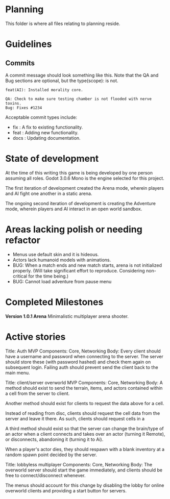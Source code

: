 # Planning

This folder is where all files relating to planning reside.

# Guidelines

## Commits

A commit message should look something like this. Note that the QA and Bug
sections are optional, but the type(scope): is not.

``` 
feat(AI): Installed morality core.

QA: Check to make sure testing chamber is not flooded with nerve toxins.
Bug: Fixes #1234
```

Acceptable commit types include:
- fix : A fix to existing functionality.
- feat : Adding new functionality.
- docs : Updating documentation.

# State of development

At the time of this writing this game is being developed by
one person assuming all roles. Godot 3.0.6 Mono is the engine selected 
for this project.

The first iteration of development created the Arena mode, wherein players and
AI fight one another in a static arena.

The ongoing second iteration of development is creating the Adventure mode, 
wherein players and AI interact in an open world sandbox.

# Areas lacking polish or needing refactor
- Menus use default skin and it is hideous.
- Actors lack humanoid models with animations.
- BUG: When a match ends and new match starts, arena is not initialized properly. (Will take significant effort to reproduce. Considering non-critical for the time being.)
- BUG: Cannot load adventure from pause menu

# Completed Milestones

**Version 1.0.1 Arena**
Minimalistic multiplayer arena shooter.


# Active stories

Title: Auth MVP
Components: Core, Networking
Body:
Every client should have a username and password when connecting to the server.
The server should store these (with password hashed) and check them again on
subsequent login. Failing auth should prevent send the client back to the
main menu.

Title: client/server overworld MVP
Components: Core, Networking
Body: 
A method should exist to send the terrain, items, and actors contained within
a cell from the server to client.

Another method should exist for clients to request the data above for a cell.

Instead of reading from disc, clients should request the cell data from the
server and leave it there. As such, clients should request cells in a 

A third method should exist so that the server can change the brain/type of
an actor when a client connects and takes over an actor (turning it Remote), 
or disconnects, abandoning it (turning it to Ai).

When a player's actor dies, they should respawn with a blank inventory at a 
random spawn point decided by the server.

Title: lobbyless multiplayer
Components: Core, Networking
Body:
The overworld server should start the game immediately, and clients should be
free to connect/disconnect whenever.

The menus should account for this change by disabling the lobby for 
online overworld clients and providing a start button for servers.